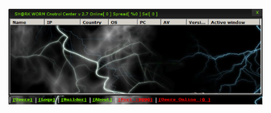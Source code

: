 ![Screenshot](https://raw.githubusercontent.com/Cryakl/Ultimate-RAT-Collection/refs/heads/main/SharkWorm/Screenshot.png)
